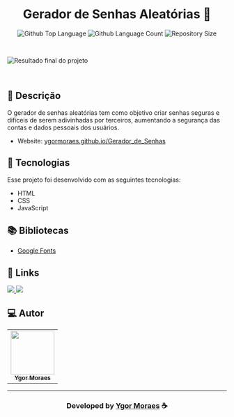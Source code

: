 <h1 align="center">
  Gerador de Senhas Aleatórias 🔐
</h1>

 <p align="center">
  <img alt="Github Top Language" src="https://img.shields.io/github/languages/top/YgorMoraes/Gerador_de_Senhas?color=00FFFB">
  <img alt="Github Language Count" src="https://img.shields.io/github/languages/count/YgorMoraes/Gerador_de_Senhas?color=00FFFB">
  <img alt="Repository Size" src="https://img.shields.io/github/repo-size/YgorMoraes/Gerador_de_Senhas?color=00FFFB">
</p>

<br>

![Resultado final do projeto](https://raw.githubusercontent.com/YgorMoraes/Gerador_de_Senhas/assets/Gerador_de_Senhas.png)

<br>

## 📝 Descrição 

O gerador de senhas aleatórias tem como objetivo criar senhas seguras e difíceis de serem adivinhadas por terceiros, aumentando a segurança das contas e dados pessoais dos usuários. 

- Website: [ygormoraes.github.io/Gerador_de_Senhas](https://ygormoraes.github.io/Gerador_de_Senhas/)

## 🚀 Tecnologias

Esse projeto foi desenvolvido com as seguintes tecnologias:

- HTML
- CSS
- JavaScript

## 📚 Bibliotecas

- [Google Fonts](https://fonts.google.com/)

## 🔗 Links

<p align="left">

 <a href="https://www.linkedin.com/in/ygormoraes/" alt="Linkedin">
  <img src="https://img.shields.io/badge/-Linkedin-000?style=for-the-badge&logo=Linkedin&logoColor=0A66C2&link=https://www.linkedin.com/in/ygormoraes/"/> 
 </a>

 <a href="https://www.instagram.com/ygor_moraes/" alt="Instagram">
  <img src="https://img.shields.io/badge/-Instagram-000?style=for-the-badge&logo=Instagram&logoColor=000dff&link=https://www.instagram.com/ygor_moraes/"/> 
 </a>

 </p>

## 💻 Autor<br>
<table>
  <tr>
    <td align="center">
      <a href="https://github.com/YgorMoraes">
        <img src="https://avatars.githubusercontent.com/u/89086125?s=96&v=4" width="100px;" /><br>
        <sub>
          <b>Ygor Moraes</b>
        </sub>
      </a>
    </td>
  </tr>
</table>

-----

  <h3 align="center"> Developed by <a href="https://www.linkedin.com/in/ygormoraes/">Ygor Moraes</a> ☕</h3>
